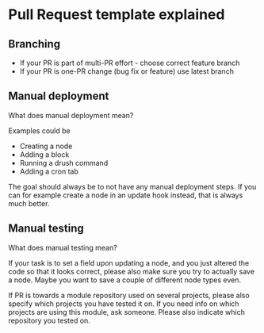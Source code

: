 # Pull Request template explained

## Branching
- If your PR is part of multi-PR effort - choose correct feature branch
- If your PR is one-PR change (bug fix or feature) use latest branch

## Manual deployment

What does manual deployment mean?

Examples could be
- Creating a node
- Adding a block
- Running a drush command
- Adding a cron tab

The goal should always be to not have any manual deployment steps. If you can for example create a node in an update hook instead, that is always much better.

## Manual testing

What does manual testing mean?

If your task is to set a field upon updating a node, and you just altered the code so that it looks correct, please also make sure you try to actually save a node. Maybe you want to save a couple of different node types even.

If PR is towards a module repository used on several projects, please also specify which projects you have tested it on. If you need info on which projects are using this module, ask someone. Please also indicate which repository you tested on.

